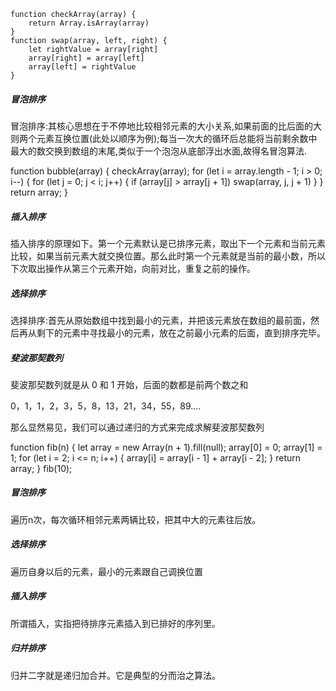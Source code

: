 ```
function checkArray(array) {
    return Array.isArray(array)
}
function swap(array, left, right) {
    let rightValue = array[right]
    array[right] = array[left]
    array[left] = rightValue
}
```

##### 冒泡排序

冒泡排序:其核心思想在于不停地比较相邻元素的大小关系,如果前面的比后面的大则两个元素互换位置(此处以顺序为例);每当一次大的循环后总能将当前剩余数中最大的数交换到数组的末尾,类似于一个泡泡从底部浮出水面,故得名冒泡算法.

function bubble(array) {
  checkArray(array);
  for (let i = array.length - 1; i > 0; i--) {
    for (let j = 0; j < i; j++) {
      if (array[j] > array[j + 1]) swap(array, j, j + 1)
    }
  }
  return array;
}

##### 插入排序

插入排序的原理如下。第一个元素默认是已排序元素，取出下一个元素和当前元素比较，如果当前元素大就交换位置。那么此时第一个元素就是当前的最小数，所以下次取出操作从第三个元素开始，向前对比，重复之前的操作。

##### 选择排序

选择排序:首先从原始数组中找到最小的元素，并把该元素放在数组的最前面，然后再从剩下的元素中寻找最小的元素，放在之前最小元素的后面，直到排序完毕。

##### 斐波那契数列

斐波那契数列就是从 0 和 1 开始，后面的数都是前两个数之和

0，1，1，2，3，5，8，13，21，34，55，89....

那么显然易见，我们可以通过递归的方式来完成求解斐波那契数列

function fib(n) {
  let array = new Array(n + 1).fill(null);
  array[0] = 0;
  array[1] = 1;
  for (let i = 2; i <= n; i++) {
    array[i] = array[i - 1] + array[i - 2];
  }
  return array;
}
fib(10);

##### 冒泡排序

遍历n次，每次循环相邻元素两辆比较，把其中大的元素往后放。

##### 选择排序

遍历自身以后的元素，最小的元素跟自己调换位置

##### 插入排序

所谓插入，实指把待排序元素插入到已排好的序列里。

##### 归并排序

归并二字就是递归加合并。它是典型的分而治之算法。


